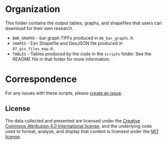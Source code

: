 # Organization
This folder contains the output tables, graphs, and shapefiles that users can download for their own research.

- `BAR_GRAPHS` - bar graph TIFFs produced in `06_bar_graphs.R`.
- `SHAPES` - Esri Shapefile and GeoJSON file produced in `07_gis_files_map.R`.
- `TABLES` - Tables produced by the code in the `scripts` folder. See the README file in that folder for more information.


# Correspondence
For any issues with these scripts, please [create an issue](https://github.com/[removed]/HHUUD10/issues).

## License
The data collected and presented are licensed under the [Creative Commons Attribution 4.0 International license](https://creativecommons.org/licenses/by/4.0/), and the underlying code used to format, analyze, and display that content is licensed under the [MIT license](http://opensource.org/licenses/mit-license.php).
